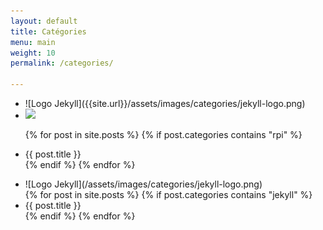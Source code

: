 ```yaml
---
layout: default
title: Catégories
menu: main
weight: 10
permalink: /categories/

---
```



<div>
<ul>
<li>
![Logo Jekyll]({{site.url}}/assets/images/categories/jekyll-logo.png)
</li>
<li>
<img src="{{site.url}}/assets/images/categories/jekyll-logo.png" />
</li>

{% for post in site.posts %} 
{% if post.categories contains "rpi" %}
 <li>{{ post.title }}</li> 
{% endif %}
{% endfor %}
</ul>
</div>
<div>
<ul>
<li>
![Logo Jekyll](/assets/images/categories/jekyll-logo.png)
</li>
{% for post in site.posts %} 
{% if post.categories contains "jekyll" %}
 <li>{{ post.title }}</li> 
{% endif %}
{% endfor %}
</ul>
</div>

